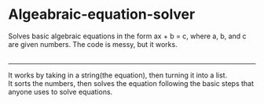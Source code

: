 # Algeabraic-equation-solver
Solves basic algebraic equations in the form ax + b = c, where a, b, and c are given numbers.
The code is messy, but it works.
<br><br>

---

It works by taking in a string(the equation), then turning it into a list.<br>
It sorts the numbers, then solves the equation following the basic steps that<br>
anyone uses to solve equations.
